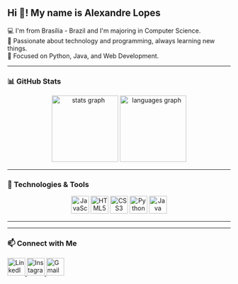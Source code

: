 <h2 align="left">Hi 👋! My name is Alexandre Lopes</h2>

💻 I'm from Brasília - Brazil and I'm majoring in Computer Science.  
🚀 Passionate about technology and programming, always learning new things.  
🎯 Focused on Python, Java, and Web Development.  

---

### 📊 GitHub Stats

<div align="center">
  <img src="https://github-readme-stats.vercel.app/api?username=alexandren18&show_icons=true&count_private=true&theme=dracula&hide_border=false" height="150" alt="stats graph" />
  <img src="https://github-readme-stats.vercel.app/api/top-langs?username=alexandren18&layout=compact&langs_count=5&theme=dracula&hide_border=false" height="150" alt="languages graph" />
</div>

---

### 🚀 Technologies & Tools

<div align="center">
  <img src="https://cdn.jsdelivr.net/gh/devicons/devicon/icons/javascript/javascript-original.svg" height="40" alt="JavaScript" />
  <img src="https://cdn.jsdelivr.net/gh/devicons/devicon/icons/html5/html5-original.svg" height="40" alt="HTML5" />
  <img src="https://cdn.jsdelivr.net/gh/devicons/devicon/icons/css3/css3-original.svg" height="40" alt="CSS3" />
  <img src="https://cdn.jsdelivr.net/gh/devicons/devicon/icons/python/python-original.svg" height="40" alt="Python" />
  <img src="https://cdn.jsdelivr.net/gh/devicons/devicon/icons/java/java-original.svg" height="40" alt="Java" />
</div>

---



---

### 📫 Connect with Me

<div align="left">
  <a href="https://www.linkedin.com/in/alexandre-nogueira-870912332/" target="_blank">
    <img src="https://img.shields.io/static/v1?message=LinkedIn&logo=linkedin&label=&color=0077B5&logoColor=white&style=for-the-badge" height="40" alt="LinkedIn" />
  </a>
  <a href="https://www.instagram.com/xandiboyboy?igsh=MTA2OHZtaHZiNTdveA==" target="_blank">
    <img src="https://img.shields.io/static/v1?message=Instagram&logo=instagram&label=&color=E4405F&logoColor=white&style=for-the-badge" height="40" alt="Instagram" />
  </a>
  <a href="mailto:seuemail@gmail.com" target="_blank">
    <img src="https://img.shields.io/static/v1?message=Gmail&logo=gmail&label=&color=D14836&logoColor=white&style=for-the-badge" height="40" alt="Gmail" />
  </a>
</div>

